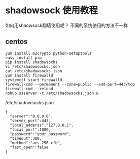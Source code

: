 # shadowsock 使用教程
如何用shaowsock翻墙使用呢？
不同的系统使用的方法不一样

## centos
````
yum install m2crypto python-setuptools
easy_install pip
pip install shadowsocks
vi /etc/shadowsocks.json
cat /etc/shadowsocks.json 
yum install firewalld
systemctl start firewalld
firewall-cmd --permanent --zone=public --add-port=443/tcp
firewall-cmd --reload
nohup ssserver -c /etc/shadowsocks.json &
````
/etc/shadowsocks.json
````
{
  "server":"0.0.0.0",
  "server_port":443,
  "local_adderss":"127.0.0.1",
  "local_port":1080,
  "password":"your_password",
  "timeout":300,
  "method":"aes-256-cfb",
  "fast_open":false
}
````

